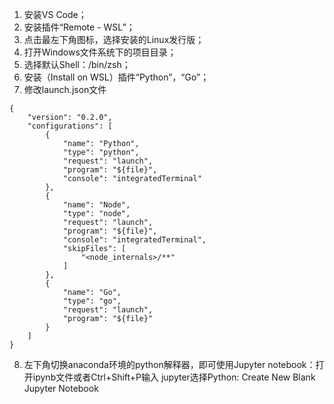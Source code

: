 1. 安装VS Code；
2. 安装插件“Remote - WSL”；
3. 点击最左下角图标，选择安装的Linux发行版；
4. 打开Windows文件系统下的项目目录；
5. 选择默认Shell：/bin/zsh；
6. 安装（Install on WSL）插件“Python”，“Go”；
7. 修改launch.json文件
```
{
    "version": "0.2.0",
    "configurations": [
        {
            "name": "Python",
            "type": "python",
            "request": "launch",
            "program": "${file}",
            "console": "integratedTerminal"
        },
        {
            "name": "Node",
            "type": "node",
            "request": "launch",
            "program": "${file}",
            "console": "integratedTerminal",
            "skipFiles": [
                "<node_internals>/**"
            ]
        },
        {
            "name": "Go",
            "type": "go",
            "request": "launch",
            "program": "${file}"
        }
    ]
}
```

8. 左下角切换anaconda环境的python解释器，即可使用Jupyter notebook：打开ipynb文件或者Ctrl+Shift+P输入 jupyter选择Python: Create New Blank Jupyter Notebook